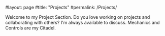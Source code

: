 #layout: page
#title: "Projects"
#permalink: /Projects/

Welcome to my Project Section.
Do you love working on projects and collaborating with others?
I'm always available to discuss. Mechanics and Controls are my Citadel.
